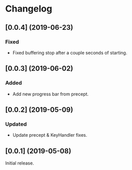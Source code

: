 # Changelog

## [0.0.4] (2019-06-23)
### Fixed

- Fixed buffering stop after a couple seconds of starting.

## [0.0.3] (2019-06-02)

### Added

- Add new progress bar from precept.

## [0.0.2] (2019-05-09)

### Updated
- Update precept & KeyHandler fixes.

## [0.0.1] (2019-05-08)

Initial release.
